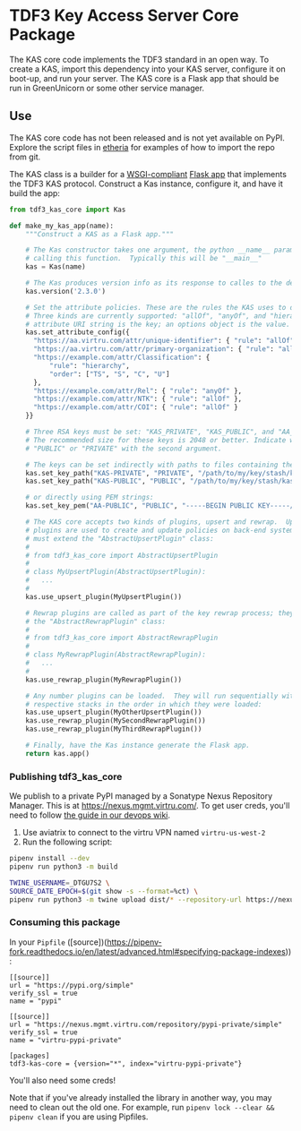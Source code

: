 # TDF3 Key Access Server Core Package

The KAS core code implements the TDF3 standard in an open way. To create a KAS, import this dependency into your KAS server, configure it on boot-up, and run your server. The KAS core is a Flask app that should be run in GreenUnicorn or some other service manager.

## Use

The KAS core code has not been released and is not yet available on PyPI. Explore the script files in [etheria](https://github.com/opentdf/backendd) for examples of how to import the repo from git.

The KAS class is a builder for a [WSGI-compliant](https://en.wikipedia.org/wiki/Web_Server_Gateway_Interface) [Flask app](http://flask.pocoo.org/) that implements the TDF3 KAS protocol. Construct a Kas instance, configure it, and have it build the app:

```python
from tdf3_kas_core import Kas

def make_my_kas_app(name):
	"""Construct a KAS as a Flask app."""

	# The Kas constructor takes one argument, the python __name__ parameter of the file
	# calling this function.  Typically this will be "__main__"
	kas = Kas(name)

	# The Kas produces version info as its response to calles to the default endpoint "/"
	kas.version('2.3.0')

	# Set the attribute policies. These are the rules the KAS uses to decide access.
	# Three kinds are currently supported: "allOf", "anyOf", and "hierarchy."  The
	# attribute URI string is the key; an options object is the value.
	kas.set_attribute_config({
	  "https://aa.virtru.com/attr/unique-identifier": { "rule": "allOf" },
	  "https://aa.virtru.com/attr/primary-organization": { "rule": "allOf" },
	  "https://example.com/attr/Classification": {
	      "rule": "hierarchy",
	      "order": ["TS", "S", "C", "U"]
	  },
	  "https://example.com/attr/Rel": { "rule": "anyOf" },
	  "https://example.com/attr/NTK": { "rule": "allOf" },
	  "https://example.com/attr/COI": { "rule": "allOf" }
	}}

	# Three RSA keys must be set: "KAS_PRIVATE", "KAS_PUBLIC", and "AA_PUBLIC".
	# The recommended size for these keys is 2048 or better. Indicate whether they are
	# "PUBLIC" or "PRIVATE" with the second argument.

	# The keys can be set indirectly with paths to files containing the keys:
	kas.set_key_path("KAS-PRIVATE", "PRIVATE", "/path/to/my/key/stash/kas_private.pem")
	kas.set_key_path("KAS-PUBLIC", "PUBLIC", "/path/to/my/key/stash/kas_public.pem")

	# or directly using PEM strings:
	kas.set_key_pem("AA-PUBLIC", "PUBLIC", "-----BEGIN PUBLIC KEY-----/nMIIBIjANBgkqhk... ")

	# The KAS core accepts two kinds of plugins, upsert and rewrap.  Upsert
	# plugins are used to create and update policies on back-end systems. They
	# must extend the "AbstractUpsertPlugin" class:
	#
	# from tdf3_kas_core import AbstractUpsertPlugin
	#
	# class MyUpsertPlugin(AbstractUpsertPlugin):
	#	...
	#
	kas.use_upsert_plugin(MyUpsertPlugin())

	# Rewrap plugins are called as part of the key rewrap process; they must extend
	# the "AbstractRewrapPlugin" class:
	#
	# from tdf3_kas_core import AbstractRewrapPlugin
	#
	# class MyRewrapPlugin(AbstractRewrapPlugin):
	#	...
	#
	kas.use_rewrap_plugin(MyRewrapPlugin())

	# Any number plugins can be loaded.  They will run sequentially within their
	# respective stacks in the order in which they were loaded:
	kas.use_upsert_plugin(MyOtherUpsertPlugin())
	kas.use_rewrap_plugin(MySecondRewrapPlugin())
	kas.use_rewrap_plugin(MyThirdRewrapPlugin())

	# Finally, have the Kas instance generate the Flask app.
	return kas.app()

```


### Publishing tdf3_kas_core

We publish to a private PyPI managed by a Sonatype Nexus Repository Manager.
This is at https://nexus.mgmt.virtru.com/. 
To get user creds, you'll need to follow [the guide in our devops wiki](https://virtru.atlassian.net/wiki/spaces/ENG/pages/707788811/Getting+Started+With+Hub+Nexus).


1. Use aviatrix to connect to the virtru VPN named `virtru-us-west-2`
2. Run the following script:

```sh
pipenv install --dev
pipenv run python3 -m build

TWINE_USERNAME=_DTGU7S2 \
SOURCE_DATE_EPOCH=$(git show -s --format=%ct) \
pipenv run python3 -m twine upload dist/* --repository-url https://nexus.mgmt.virtru.com/repository/pypi-private/
```

### Consuming this package

In your `Pipfile`
([source])(https://pipenv-fork.readthedocs.io/en/latest/advanced.html#specifying-package-indexes)) :

```
[[source]]
url = "https://pypi.org/simple"
verify_ssl = true
name = "pypi"

[[source]]
url = "https://nexus.mgmt.virtru.com/repository/pypi-private/simple"
verify_ssl = true
name = "virtru-pypi-private"

[packages]
tdf3-kas-core = {version="*", index="virtru-pypi-private"}
```

You'll also need some creds!

Note that if you've already installed the library in another way, you may need to clean out the old one.
For example, run `pipenv lock --clear && pipenv clean` if you are using Pipfiles.
